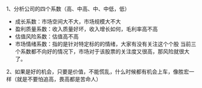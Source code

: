 1、分析公司的四个系数（高、中高、中、中低，低）
- 成长系数：市场空间大不大，市场规模大不大
- 盈利质量系数：收入质量好坏，收入增长如何，毛利率高不高
- 估值风险系数：估值高不高
- 市场情绪系数：指的是针对特定标的的情绪，大家有没有关注这个个股
当前三个系数都不向好的情况下，市场对于该股票的关注度又很高，那风险就很大了。

2、如果是好的机会，只要是价值，不能慌乱，什么时候都有机会上车，像胜宏一样（就是不要怕追高，畏高都是苦命人）

